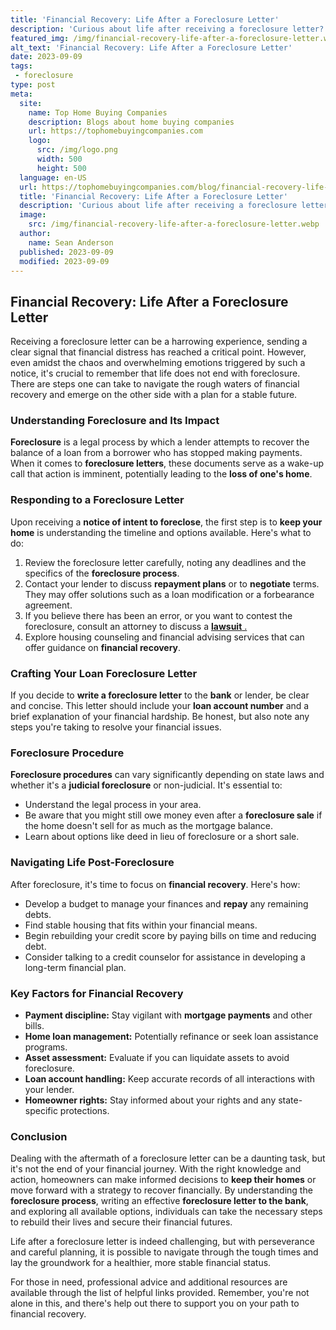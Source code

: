 ```yaml
---
title: 'Financial Recovery: Life After a Foreclosure Letter'
description: 'Curious about life after receiving a foreclosure letter? Discover how to navigate financial recovery and rebuild your future.'
featured_img: /img/financial-recovery-life-after-a-foreclosure-letter.webp
alt_text: 'Financial Recovery: Life After a Foreclosure Letter'
date: 2023-09-09
tags:
 - foreclosure
type: post
meta:
  site:
    name: Top Home Buying Companies
    description: Blogs about home buying companies
    url: https://tophomebuyingcompanies.com
    logo:
      src: /img/logo.png
      width: 500
      height: 500
  language: en-US
  url: https://tophomebuyingcompanies.com/blog/financial-recovery-life-after-a-foreclosure-letter
  title: 'Financial Recovery: Life After a Foreclosure Letter'
  description: 'Curious about life after receiving a foreclosure letter? Discover how to navigate financial recovery and rebuild your future.'
  image:
    src: /img/financial-recovery-life-after-a-foreclosure-letter.webp
  author:
    name: Sean Anderson
  published: 2023-09-09
  modified: 2023-09-09
---
```



## Financial Recovery: Life After a Foreclosure Letter

Receiving a foreclosure letter can be a harrowing experience, sending a clear signal that financial distress has reached a critical point. However, even amidst the chaos and overwhelming emotions triggered by such a notice, it's crucial to remember that life does not end with foreclosure. There are steps one can take to navigate the rough waters of financial recovery and emerge on the other side with a plan for a stable future.

### Understanding Foreclosure and Its Impact

**Foreclosure** is a legal process by which a lender attempts to recover the balance of a loan from a borrower who has stopped making payments. When it comes to **foreclosure letters**, these documents serve as a wake-up call that action is imminent, potentially leading to the **loss of one's home**. 

### Responding to a Foreclosure Letter

Upon receiving a **notice of intent to foreclose**, the first step is to **keep your home** is understanding the timeline and options available. Here's what to do:

1. Review the foreclosure letter carefully, noting any deadlines and the specifics of the **foreclosure process**.
2. Contact your lender to discuss **repayment plans** or to **negotiate** terms. They may offer solutions such as a loan modification or a forbearance agreement.
3. If you believe there has been an error, or you want to contest the foreclosure, consult an attorney to discuss a [**lawsuit** .](https://tophomebuyingcompanies.com/blog/emotional-impact-coping-with-the-stress-of-foreclosure)
4. Explore housing counseling and financial advising services that can offer guidance on **financial recovery**.

### Crafting Your Loan Foreclosure Letter

If you decide to **write a foreclosure letter** to the **bank** or lender, be clear and concise. This letter should include your **loan account number** and a brief explanation of your financial hardship. Be honest, but also note any steps you're taking to resolve your financial issues.

### Foreclosure Procedure

**Foreclosure procedures** can vary significantly depending on state laws and whether it's a **judicial foreclosure** or non-judicial. It's essential to:
  - Understand the legal process in your area.
  - Be aware that you might still owe money even after a **foreclosure sale** if the home doesn't sell for as much as the mortgage balance.
  - Learn about options like deed in lieu of foreclosure or a short sale.

### Navigating Life Post-Foreclosure

After foreclosure, it's time to focus on **financial recovery**. Here's how:
  - Develop a budget to manage your finances and **repay** any remaining debts.
  - Find stable housing that fits within your financial means.
  - Begin rebuilding your credit score by paying bills on time and reducing debt.
  - Consider talking to a credit counselor for assistance in developing a long-term financial plan.

### Key Factors for Financial Recovery
  - **Payment discipline:** Stay vigilant with **mortgage payments** and other bills.
  - **Home loan management:** Potentially refinance or seek loan assistance programs.
  - **Asset assessment:** Evaluate if you can liquidate assets to avoid foreclosure.
  - **Loan account handling:** Keep accurate records of all interactions with your lender.
  - **Homeowner rights:** Stay informed about your rights and any state-specific protections.

### Conclusion

Dealing with the aftermath of a foreclosure letter can be a daunting task, but it's not the end of your financial journey. With the right knowledge and action, homeowners can make informed decisions to **keep their homes** or move forward with a strategy to recover financially. By understanding the **foreclosure process**, writing an effective **foreclosure letter to the bank**, and exploring all available options, individuals can take the necessary steps to rebuild their lives and secure their financial futures.

Life after a foreclosure letter is indeed challenging, but with perseverance and careful planning, it is possible to navigate through the tough times and lay the groundwork for a healthier, more stable financial status. 

For those in need, professional advice and additional resources are available through the list of helpful links provided. Remember, you're not alone in this, and there's help out there to support you on your path to financial recovery.
